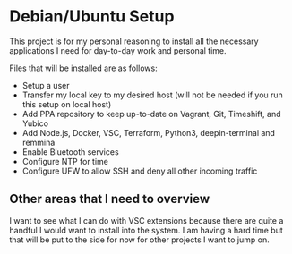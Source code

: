 # Debian/Ubuntu Setup
This project is for my personal reasoning to install all the necessary applications I need for day-to-day
work and personal time.

Files that will be installed are as follows:

- Setup a user
- Transfer my local key to my desired host (will not be needed if you run this setup on local host)
- Add PPA repository to keep up-to-date on Vagrant, Git, Timeshift, and Yubico
- Add Node.js, Docker, VSC, Terraform, Python3, deepin-terminal and remmina
- Enable Bluetooth services
- Configure NTP for time
- Configure UFW to allow SSH and deny all other incoming traffic

## Other areas that I need to overview
I want to see what I can do with VSC extensions because there are quite a handful I would want to install
into the system. I am having a hard time but that will be put to the side for now for other projects I want to
jump on.